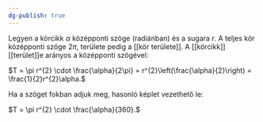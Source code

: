 ```yaml
---
dg-publish: true
---
```

Legyen a körcikk $\alpha$ középponti szöge (radiánban) és a sugara $r$. A teljes kör középponti szöge $2\pi$, területe pedig a [[kör területe]]. A [[körcikk]] [[terület]]e arányos a középponti szögével:

$T = \pi r^{2} \cdot \frac{\alpha}{2\pi} = r^{2}\left(\frac{\alpha}{2}\right) = \frac{1}{2}r^{2}\alpha.$

Ha a szöget fokban adjuk meg, hasonló képlet vezethető le:

$T = \pi r^{2} \cdot \frac{\alpha}{360}.$